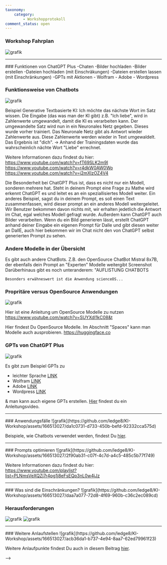 ```yaml
---
taxonomy:
    category:
        - Workshopprotokoll
comment_status: open        
---
```



<!-- Die Überschriften bekommen ### Hashtags und jedes Thema wird mit <hr> von einander getrennt. -->

### Workshop Fahrplan
![grafik](https://github.com/ledge8/KI-Workshop/assets/166513027/24c4ea3f-769f-4b87-ac84-1d8ae737af4f)

<hr>
### Funktionen von ChatGPT Plus
    -Chaten
    -Bilder hochladen
    -Bilder erstellen
    -Dateien hochladen (mit Einschräkungen)
    -Dateien erstellen lassen (mit Einschränkungen)
    -GPTs mit Aktionen
        - Wolfram
        - Adobe
        - Wordpress

### Funktionsweise von Chatbots
<!-- Dringend verbessern https://github.com/ledge8/KI-Workshop/issues/10#issue-2257093704 -->
![grafik](https://github.com/ledge8/KI-Workshop/assets/166513027/bb743022-94d3-4db4-ac72-77ba40c9d15f)



Beispiel Generative Textbasierte KI:
Ich möchte das nächste Wort im Satz wissen.
Die Eingabe (das was man der KI gibt) z.B. "Ich liebe", wird in Zahlenwerte umgewandelt, damit die KI es verarbeiten kann.
Der umgewandelte Satz wird nun in ein Neuronales Netz gegeben.
Dieses wurde vorher trainiert.
Das Neuronale Netz gibt als Antwort wieder Zahlenwerte aus.
Diese Zahlenwerte werden wieder in Text umgewaldelt.
Das Ergebnis ist "dich".
-> Anhand der Trainingsdaten wurde das wahrscheinlich nächte Wort "Liebe" errechnet.

Weitere Informationen dazu findest du hier:
https://www.youtube.com/watch?v=fT69SLK2m9I
https://www.youtube.com/watch?v=r4dkW0AW0Wo
https://www.youtube.com/watch?v=j2mXlzOZ4V4

Die Besonderheit bei ChatGPT Plus ist, dass es nicht nur ein Modell, sonderen mehrere hat. Steht in deinem Prompt eine Frage zu Mathe wird erkennt ChatGPT es und leitet es an ein speziallisiertes Modell weiter. Ein anderes Beispiel, sagst du in deinem Prompt, es soll einen Text zusammenfassen, wird dieser prompt an ein anderes Modell weitergeleitet. Wir Benutzer bekommen davon nichts mit, wir erhalten jedetlich die Antwort im Chat, egal welches Modell gefragt wurde.
Außerdem kann ChatGPT auch Bilder verarbeiten.
Wenn du ein Bild generieren lässt, erstellt ChatGPT anhand deiner Eingabe ein eigenen Prompt für Dalle und gibt diesen weiter an DallE, auch hier bekommen wir im Chat nicht den von ChatGPT selbst generierten Prompt zu sehen.

### Andere Modelle in der Übersicht
Es gibt auch andere ChatBots.
Z.B. den OpenSource ChatBot Mistral 8x7B, der ebenfalls dein Prompt an "Experten" Modelle weitergibt
    Screenshot
    Darüberhinaus gibt es noch unteranderem:
    "AUFLISTUNG CHATBOTS

    Besonders erwähneswert ist die Anwendung scienceOS...


### Propritäre versus OpenSource Anwendungen
![grafik](https://github.com/ledge8/KI-Workshop/assets/166513027/827d6166-8d8f-410a-882e-e421fd57891e)

Hier ist eine Anleitung um OpenSource Modelle zu nutzen
https://www.youtube.com/watch?v=SUYXdI1kC08&t

Hier findest Du OpenSource Modelle.
Im Abschnitt "Spaces" kann man Modelle auch ausprobieren.
https://huggingface.co



### GPTs von ChatGPT Plus
![grafik](https://github.com/ledge8/KI-Workshop/assets/166513027/fbb8c898-d4aa-4108-8912-62762f8c547f)


Es gibt zum Beispiel GPTs zu
- leichter Sprache [LINK](https://chat.openai.com/g/g-iKegfBMtc-einfache-und-leichte-sprache-in-deutsch)
- Wolfram [LINK](https://chat.openai.com/g/g-0S5FXLyFN-wolfram)
- Adobe [LINK](https://chat.openai.com/g/g-pcoHeADVw-adobe-express)
- Wordpress [LINK](https://chat.openai.com/g/g-BahnEMrJ0-wordpress-wizard)

& man kann auch eigene GPTs erstellen.
[Hier](https://www.youtube.com/watch?v=d47yw73u7bM) findest du ein Anleitungsvideo.


<hr>
### Anwendungsfälle
![grafik](https://github.com/ledge8/KI-Workshop/assets/166513027/da1c0731-d733-450b-befd-92332cca575d)

Beispiele, wie Chatbots verwendet werden, findest Du <a href="https://ki-workshop.org/anwendungsbeispiele-text-ki/">hier</a>.

<hr>
### Prompts optimieren
![grafik](https://github.com/ledge8/KI-Workshop/assets/166513027/2f90ab31-c07f-4c7d-a4c5-485c5b77f749)

Weitere Informationen dazu findest du hier:
https://www.youtube.com/playlist?list=PLNmsVeXQZj7r4pg1j8eFsEQp3nL0w4jJz

<hr> 
### Was sind die Einschränkungen?
![grafik](https://github.com/ledge8/KI-Workshop/assets/166513027/daa7a077-72d8-4f69-960b-c36c2ec089cd)


### Herausforderungen
![grafik](https://github.com/ledge8/KI-Workshop/assets/166513027/a2804bb6-8ce9-4813-a15c-94ccbda0d8d2 "Wir sammelten, welche Herausforderungen es geben kann")
![grafik](https://github.com/ledge8/KI-Workshop/assets/166513027/7cae0577-9e93-49bf-a03d-0b61b2cfb347)


<hr>
### Weitere Anlaufstellen
![grafik](https://github.com/ledge8/KI-Workshop/assets/166513027/acb36da1-b737-4e94-8aa7-62ed79961f23)

Weitere Anlaufpunkte findest Du auch in diesem Beitrag <a href="https://ki-workshop.org/wo-kann-ich-mich-informieren/">hier</a>. 


    
-->

